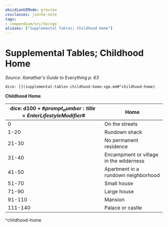 ```yaml
---
obsidianUIMode: preview
cssclasses: json5e-note
tags:
- compendium/src/5e/xge
aliases: ["Supplemental Tables; Childhood Home"]
---
```

# Supplemental Tables; Childhood Home
*Source: Xanathar's Guide to Everything p. 63* 

`dice: [](supplemental-tables-childhood-home-xge.md#^childhood-home)`

**Childhood Home**

| dice: d100 + #$prompt_number:title=Enter Lifestyle Modifier$# | Home |
|---------------------------------------------------------------|------|
| 0 | On the streets |
| 1-20 | Rundown shack |
| 21-30 | No permanent residence |
| 31-40 | Encampment or village in the wilderness |
| 41-50 | Apartment in a rundown neighborhood |
| 51-70 | Small house |
| 71-90 | Large house |
| 91-110 | Mansion |
| 111-140 | Palace or castle |
^childhood-home